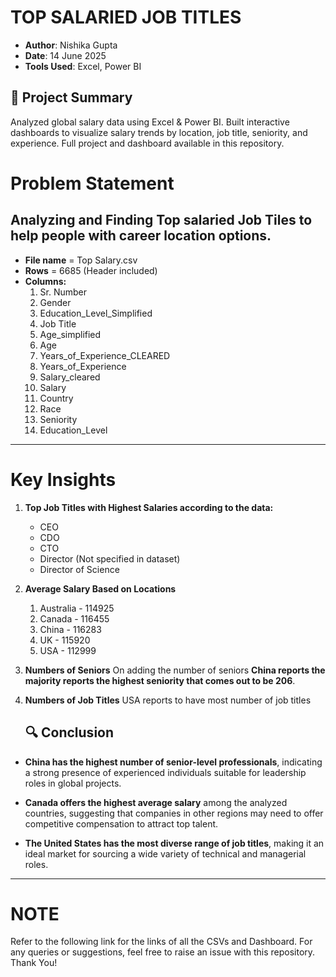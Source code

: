 # TOP SALARIED JOB TITLES
- **Author**: Nishika Gupta  
- **Date**: 14 June 2025  
- **Tools Used**: Excel, Power BI

## 📌 Project Summary

Analyzed global salary data using Excel & Power BI. Built interactive dashboards to visualize salary trends by location, job title, seniority, and experience. Full project and dashboard available in this repository.


# Problem Statement
Analyzing and Finding Top salaried Job Tiles to help people with career location options.
---
- **File name** = Top Salary.csv
-  **Rows** = 6685 (Header included)
-  **Columns:**
    1. Sr. Number
    2. Gender
    3. Education_Level_Simplified
    4. Job Title
    5. Age_simplified
    6. Age
    7. Years_of_Experience_CLEARED
    8. Years_of_Experience
    9. Salary_cleared
    10. Salary
    11. Country
    12. Race
    13. Seniority
    14. Education_Level

---
# Key Insights

1. **Top Job Titles with Highest Salaries according to the data:**
   - CEO
   - CDO
   - CTO
   - Director (Not specified in dataset)
   - Director of Science
  
  
2. **Average Salary Based on Locations**
   1. Australia   -    114925
   2. Canada      -    116455
   3. China       -    116283
   4. UK          -    115920
   5. USA         -    112999
  

4. **Numbers of Seniors**
   On adding the number of seniors **China reports the majority reports the highest seniority that comes out to be 206**.

5. **Numbers of Job Titles**
   USA reports to have most number of job titles

   ## 🔍 Conclusion

- **China has the highest number of senior-level professionals**, indicating a strong presence of experienced individuals suitable for leadership roles in global projects.

- **Canada offers the highest average salary** among the analyzed countries, suggesting that companies in other regions may need to offer competitive compensation to attract top talent.

- **The United States has the most diverse range of job titles**, making it an ideal market for sourcing a wide variety of technical and managerial roles.

---
# NOTE
Refer to the following link for the links of all the CSVs and Dashboard.
For any queries or suggestions, feel free to raise an issue with this repository. Thank You!

























